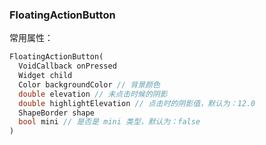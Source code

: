 

### FloatingActionButton
常用属性：
```dart
FloatingActionButton(
  VoidCallback onPressed
  Widget child
  Color	backgroundColor // 背景颜色
  double elevation // 未点击时候的阴影
  double highlightElevation // 点击时的阴影值，默认为：12.0
  ShapeBorder shape
  bool mini // 是否是 mini 类型，默认为：false
)
```